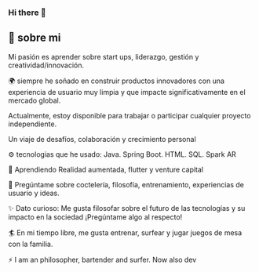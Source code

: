 ### Hi there 👋
## 🚀 sobre mi

Mi pasión es aprender sobre start ups, liderazgo, gestión y creatividad/innovación.

🌍 siempre he soñado en construir productos innovadores con una experiencia de usuario muy limpia y que impacte significativamente en el mercado global.

Actualmente, estoy disponible para trabajar o participar cualquier proyecto independiente.

Un viaje de desafíos, colaboración y crecimiento personal

⚙️ tecnologias que he usado: Java. Spring Boot. HTML. SQL. Spark AR

🌱 Aprendiendo Realidad aumentada, flutter y venture capital

👯 Pregúntame sobre coctelería, filosofía, entrenamiento, experiencias de usuario y ideas.

✨ Dato curioso: Me gusta filosofar sobre el futuro de las tecnologías y su impacto en la sociedad ¡Pregúntame algo al respecto!

🏄 En mi tiempo libre, me gusta entrenar, surfear y jugar juegos de mesa con la familia.


⚡ I am an philosopher, bartender and surfer. Now also dev

